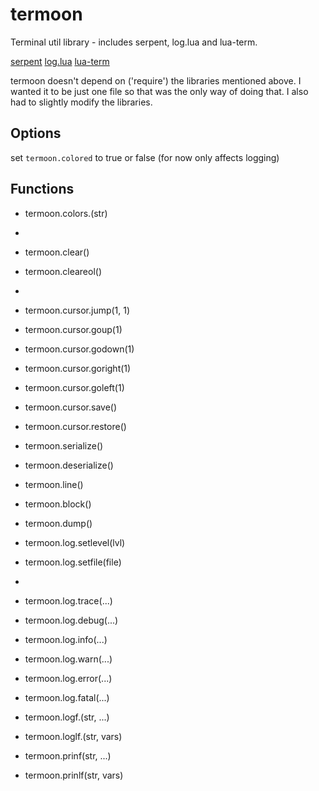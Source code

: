 # termoon
Terminal util library - includes serpent, log.lua and lua-term.

[serpent](https://github.com/pkulchenko/serpent)
[log.lua](https://github.com/rxi/log.lua)
[lua-term](https://github.com/hoelzro/lua-term)

termoon doesn't depend on ('require') the libraries mentioned above.
I wanted it to be just one file so that was the only way of doing that.
I also had to slightly modify the libraries.

## Options
set `termoon.colored` to true or false (for now only affects logging) 

## Functions
- termoon.colors.<color>(str)
- 
- termoon.clear()
- termoon.cleareol()
- 
- termoon.cursor.jump(1, 1)
- termoon.cursor.goup(1)
- termoon.cursor.godown(1)
- termoon.cursor.goright(1)
- termoon.cursor.goleft(1)
- termoon.cursor.save()
- termoon.cursor.restore()

- termoon.serialize()
- termoon.deserialize()
- termoon.line()
- termoon.block()
- termoon.dump()

- termoon.log.setlevel(lvl)
- termoon.log.setfile(file)
- 
- termoon.log.trace(...)
- termoon.log.debug(...)
- termoon.log.info(...)
- termoon.log.warn(...)
- termoon.log.error(...)
- termoon.log.fatal(...)

- termoon.logf.<type>(str, ...)

- termoon.loglf.<type>(str, vars)

- termoon.prinf(str, ...)
- termoon.prinlf(str, vars)
